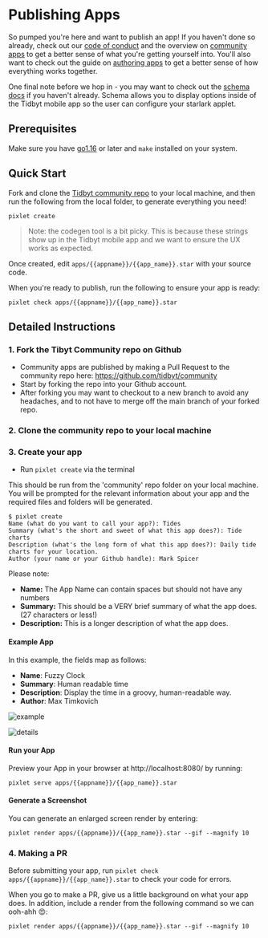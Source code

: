 # Publishing Apps
So pumped you're here and want to publish an app! If you haven't done so already, check out our [code of conduct](../05_engage/02_code_of_conduct.md) and the overview on [community apps](./01_community_apps.md) to get a better sense of what you're getting yourself into. You'll also want to check out the guide on [authoring apps](../02_build/05_authoring_apps.md) to get a better sense of how everything works together.

One final note before we hop in - you may want to check out the [schema docs](../06_reference/schema.md) if you haven't already. Schema allows you to display options inside of the Tidbyt mobile app so the user can configure your starlark applet.

## Prerequisites
Make sure you have [go1.16](https://go.dev/) or later and `make` installed on your system.


## Quick Start
Fork and clone the [Tidbyt community repo](https://github.com/tidbyt/community) to your local machine, and then run the following from the local folder, to generate everything you need!
```
pixlet create
```

> Note: the codegen tool is a bit picky. This is because these strings show up in the Tidbyt mobile app and we want to ensure the UX works as expected.

Once created, edit `apps/{{appname}}/{{app_name}}.star` with your source code.

When you're ready to publish, run the following to ensure your app is ready:
```
pixlet check apps/{{appname}}/{{app_name}}.star
```

## Detailed Instructions

### 1. Fork the Tibyt Community repo on Github

- Community apps are published by making a Pull Request to the community repo here: https://github.com/tidbyt/community
- Start by forking the repo into your Github account.
- After forking you may want to checkout to a new branch to avoid any headaches, and to not have to merge off the main branch of your forked repo.

### 2. Clone the community repo to your local machine

### 3. Create your app

- Run `pixlet create` via the terminal

This should be run from the 'community' repo folder on your local machine.
You will be prompted for the relevant information about your app and the required files and folders will be generated.

```
$ pixlet create
Name (what do you want to call your app?): Tides
Summary (what's the short and sweet of what this app does?): Tide charts
Description (what's the long form of what this app does?): Daily tide charts for your location.
Author (your name or your Github handle): Mark Spicer
```

Please note:
- **Name:** The App Name can contain spaces but should not have any numbers
- **Summary:** This should be a VERY brief summary of what the app does. (27 characters or less!)
- **Description:** This is a longer description of what the app does.

#### Example App
In this example, the fields map as follows:
- **Name**: Fuzzy Clock
- **Summary**: Human readable time
- **Description**: Display the time in a groovy, human-readable way.
- **Author**: Max Timkovich

![example](img/example.png)

![details](img/example_details.png)


 #### Run your App

 Preview your App in your browser at http://localhost:8080/ by running:

```
pixlet serve apps/{{appname}}/{{app_name}}.star
```

#### Generate a Screenshot

You can generate an enlarged screen render by entering:

```
pixlet render apps/{{appname}}/{{app_name}}.star --gif --magnify 10
```

### 4. Making a PR

Before submitting your app, run `pixlet check apps/{{appname}}/{{app_name}}.star` to check your code for errors.

When you go to make a PR, give us a little background on what your app does. In addition, include a render from the following command so we can ooh-ahh 😍:
```
pixlet render apps/{{appname}}/{{app_name}}.star --gif --magnify 10
```






